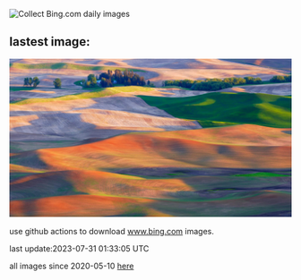 ![Collect Bing.com daily images](https://github.com/counter2015/bing-daily-images/workflows/Collect%20Bing.com%20daily%20images/badge.svg)
## lastest image:
![](images/PalouseHills.jpg)

use github actions to download www.bing.com images.

last update:2023-07-31 01:33:05 UTC

all images since 2020-05-10 [here](https://github.com/counter2015/bing-daily-images/tree/master/images) 
